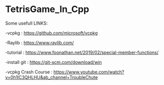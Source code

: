 # TetrisGame_In_Cpp

Some usefull LINKS:

-vcpkg : https://github.com/microsoft/vcpkg


-Raylib : https://www.raylib.com/


-tutorial : https://www.foonathan.net/2019/02/special-member-functions/


-install git : https://git-scm.com/download/win


-vcpkg Crash Course : https://www.youtube.com/watch?v=0h1lC3QHLHU&ab_channel=TroubleChute
